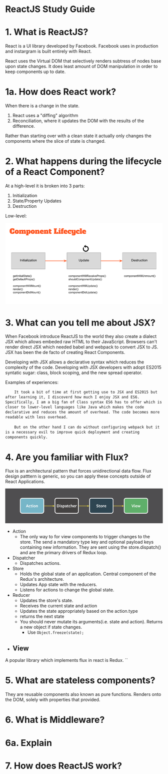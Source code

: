 [React-LifeCycle]: img/low-level-lifecycle.png
[Flux-Cycle]: img/flux.png

# ReactJS Study Guide

# 1. What is ReactJS?

React is a UI library developed by Facebook. Facebook uses in production and instargram is built entirely with React.

React uses the Virtual DOM that selectively renders subtress of nodes base upon state changes. It does least amount of DOM manipulation in order to keep components up to date. 

# 1a. How does React work?
When there is a change in the state. 

 1. React uses a "diffing" algorithm
 2. Reconciliation, where it updates the DOM with the results of the difference.

Rather than starting over with a clean state it actually only changes the components where the slice of state is changed.

# 2. What happens during the lifecycle of a React Component?

At a high-level it is broken into 3 parts:  
1. Initialization
2. State/Property Updates
3. Destruction

Low-level:

![Low-Level Life Cycle][React-LifeCycle]


# 3. What can you tell me about JSX?

When Facebook introduce ReactJS to the world they also create a dialect JSX which allows embeded raw HTML to their JavaScript. Browsers can't render direct JSX which needed babel and webpack to convert JSX to JS. JSX has been the de facto of creating React Components.

Developing with JSX allows a declarative syntax which reduces the complexity of the code. Developing with JSX developers with adopt ES2015 syntatic sugar: class, block scoping, and the new spread operator.

Examples of experiences:
```
    It took a bit of time at first getting use to JSX and ES2015 but after learning it, I discoverd how much I enjoy JSX and ES6. Specifically, I am a big fan of Class syntax ES6 has to offer which is closer to lower-level languages like Java which makes the code declarative and reduces the amount of overhead. The code becomes more readable with less overhead.

    But on the other hand I can do without configuring webpack but it is a necessary evil to improve quick deployment and creating components quickly.
```

# 4. Are you familiar with Flux?

Flux is an architectural pattern that forces unidirectional data flow. Flux design patttern is generic, so you can apply these concepts outside of React Applications.

![Flux Cycle][Flux-Cycle]

- Action
    - The only way to for view components to trigger changes to the store. The send a mandatory type key and optional payload keys containing new information. They are sent using the store.dispatch() and are the primary drivers of Redux loop.
- Dispatcher
    - Dispatches actions.
- Store
    - Holds the global state of an application. Central component of the Redux's architecture.
    - Updates App state with the reducers.
    - Listens for actions to change the global state.
- Reducer
    - Updates the store's state.
    - Receives the current state and action
    - Updates the state appropriately based on the action.type
    - returns the next state
    - You should never mutate its arguments(i.e. state and action). Returns a new object if state changes.
        - Use ``` Object.freeze(state); ```
- View
    - 


A popular library which implements flux in react is Redux.
``

# 5. What are stateless components?
They are reusable components also known as pure functions. Renders onto the DOM, solely with properties that provided. 


# 6. What is Middleware?
# 6a. Explain

# 7. How does ReactJS work?
